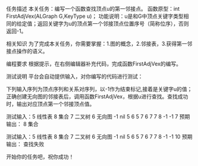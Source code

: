 任务描述
本关任务：编写一个函数查找顶点u的第一邻接点。
函数原型：int FirstAdjVex(ALGraph G,KeyType u)；
功能说明：u是和G中顶点关键字类型相同的给定值；返回关键字为u的顶点第一个邻接顶点位置序号（简称位序），否则返回-1。

相关知识
为了完成本关任务，你需要掌握：1.图的概念，2.邻接表，3.获得第一邻接点操作的语义。

编程要求
根据提示，在右侧编辑器补充代码，完成函数FirstAdjVex的编写。

测试说明
平台会自动提供输入，对你编写的代码进行测试：

下列输入序列为顶点序列和关系对序列，以-1作为结束标记,接着是关键字u的值；正确创建无向图的邻接表后，调用函数FirstAdjVex，根据u进行查找。查找成功时，输出对应顶点第一个邻接顶点值。


测试输入：5 线性表 8 集合 7 二叉树 6 无向图 -1 nil 5 6 5 7 6 7 7 8 -1 -1  7 
预期输出： 8 集合


测试输入：5 线性表 8 集合 7 二叉树 6 无向图 -1 nil 5 6 5 7 6 7 7 8 -1 -1  10 
预期输出： 查找失败

开始你的任务吧，祝你成功！
